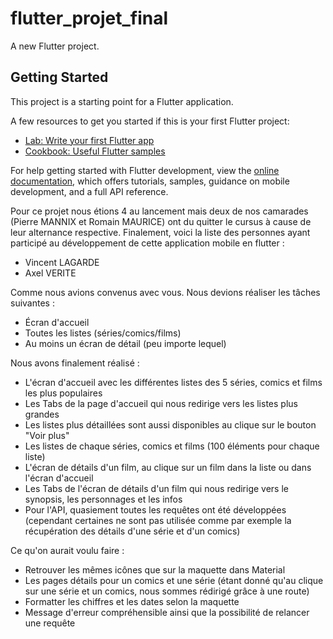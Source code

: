 # flutter_projet_final

A new Flutter project.

## Getting Started

This project is a starting point for a Flutter application.

A few resources to get you started if this is your first Flutter project:

- [Lab: Write your first Flutter app](https://docs.flutter.dev/get-started/codelab)
- [Cookbook: Useful Flutter samples](https://docs.flutter.dev/cookbook)

For help getting started with Flutter development, view the
[online documentation](https://docs.flutter.dev/), which offers tutorials,
samples, guidance on mobile development, and a full API reference.

Pour ce projet nous étions 4 au lancement mais deux de nos camarades (Pierre MANNIX et Romain MAURICE) ont du quitter le
cursus à cause de leur alternance respective.
Finalement, voici la liste des personnes ayant participé au développement de cette application mobile en flutter :

- Vincent LAGARDE
- Axel VERITE

Comme nous avions convenus avec vous. Nous devions réaliser les tâches suivantes :

- Écran d'accueil
- Toutes les listes (séries/comics/films)
- Au moins un écran de détail (peu importe lequel)

Nous avons finalement réalisé :

- L'écran d'accueil avec les différentes listes des 5 séries, comics et films les plus populaires
- Les Tabs de la page d'accueil qui nous redirige vers les listes plus grandes
- Les listes plus détaillées sont aussi disponibles au clique sur le bouton "Voir plus"
- Les listes de chaque séries, comics et films (100 éléments pour chaque liste)
- L'écran de détails d'un film, au clique sur un film dans la liste ou dans l'écran d'accueil
- Les Tabs de l'écran de détails d'un film qui nous redirige vers le synopsis, les personnages et les infos
- Pour l'API, quasiement toutes les requêtes ont été développées (cependant certaines ne sont pas utilisée comme par
  exemple la récupération des détails d'une série et d'un comics)

Ce qu'on aurait voulu faire :

- Retrouver les mêmes icônes que sur la maquette dans Material
- Les pages détails pour un comics et une série (étant donné qu'au clique sur une série et un comics, nous sommes
  rédirigé grâce à une route)
- Formatter les chiffres et les dates selon la maquette
- Message d'erreur compréhensible ainsi que la possibilité de relancer une requête

